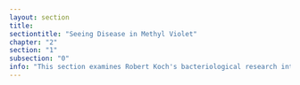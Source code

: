```yaml
---
layout: section
title:
sectiontitle: "Seeing Disease in Methyl Violet"
chapter: "2"
section: "1"
subsection: "0"
info: "This section examines Robert Koch's bacteriological research into tuberculosis. This case study frames an approach to medical media studies, and an emphasis on the human specimen."
---
```

